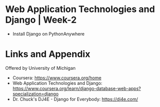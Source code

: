 # Web Application Technologies and Django | Week-2

* Install Django on PythonAnywhere

Links and Appendix
========================================================
Offered by University of Michigan


- Coursera: https://www.coursera.org/home
- Web Application Technologies and Django: https://www.coursera.org/learn/django-database-web-apps?specialization=django
- Dr. Chuck's DJ4E - Django for Everybody: https://dj4e.com/
